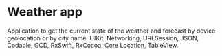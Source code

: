 # Weather app
Application to get the current state of the weather and forecast by device geolocation or by city name.
UIKit, Networking, URLSession, JSON, Codable, GCD, RxSwift, RxCocoa, Core Location, TableView.
